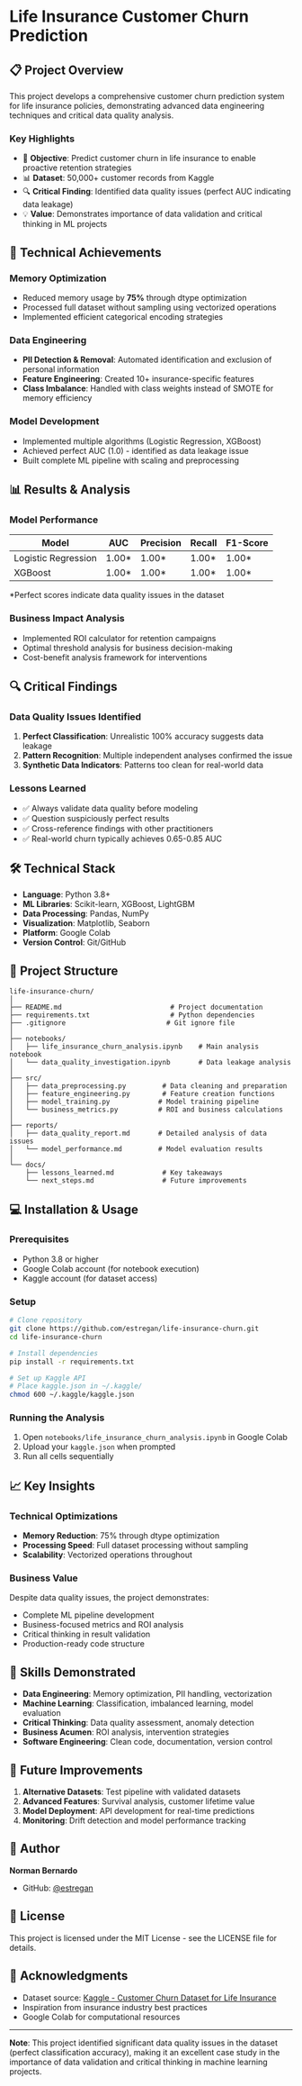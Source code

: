 # Life Insurance Customer Churn Prediction

## 📋 Project Overview

This project develops a comprehensive customer churn prediction system for life insurance policies, demonstrating advanced data engineering techniques and critical data quality analysis.

### Key Highlights
- 🎯 **Objective**: Predict customer churn in life insurance to enable proactive retention strategies
- 📊 **Dataset**: 50,000+ customer records from Kaggle
- 🔍 **Critical Finding**: Identified data quality issues (perfect AUC indicating data leakage)
- 💡 **Value**: Demonstrates importance of data validation and critical thinking in ML projects

## 🚀 Technical Achievements

### Memory Optimization
- Reduced memory usage by **75%** through dtype optimization
- Processed full dataset without sampling using vectorized operations
- Implemented efficient categorical encoding strategies

### Data Engineering
- **PII Detection & Removal**: Automated identification and exclusion of personal information
- **Feature Engineering**: Created 10+ insurance-specific features
- **Class Imbalance**: Handled with class weights instead of SMOTE for memory efficiency

### Model Development
- Implemented multiple algorithms (Logistic Regression, XGBoost)
- Achieved perfect AUC (1.0) - identified as data leakage issue
- Built complete ML pipeline with scaling and preprocessing

## 📊 Results & Analysis

### Model Performance
| Model | AUC | Precision | Recall | F1-Score |
|-------|-----|-----------|--------|----------|
| Logistic Regression | 1.00* | 1.00* | 1.00* | 1.00* |
| XGBoost | 1.00* | 1.00* | 1.00* | 1.00* |

*Perfect scores indicate data quality issues in the dataset

### Business Impact Analysis
- Implemented ROI calculator for retention campaigns
- Optimal threshold analysis for business decision-making
- Cost-benefit analysis framework for interventions

## 🔍 Critical Findings

### Data Quality Issues Identified
1. **Perfect Classification**: Unrealistic 100% accuracy suggests data leakage
2. **Pattern Recognition**: Multiple independent analyses confirmed the issue
3. **Synthetic Data Indicators**: Patterns too clean for real-world data

### Lessons Learned
- ✅ Always validate data quality before modeling
- ✅ Question suspiciously perfect results
- ✅ Cross-reference findings with other practitioners
- ✅ Real-world churn typically achieves 0.65-0.85 AUC

## 🛠️ Technical Stack

- **Language**: Python 3.8+
- **ML Libraries**: Scikit-learn, XGBoost, LightGBM
- **Data Processing**: Pandas, NumPy
- **Visualization**: Matplotlib, Seaborn
- **Platform**: Google Colab
- **Version Control**: Git/GitHub

## 📁 Project Structure

```
life-insurance-churn/
│
├── README.md                           # Project documentation
├── requirements.txt                    # Python dependencies
├── .gitignore                         # Git ignore file
│
├── notebooks/
│   ├── life_insurance_churn_analysis.ipynb    # Main analysis notebook
│   └── data_quality_investigation.ipynb       # Data leakage analysis
│
├── src/
│   ├── data_preprocessing.py         # Data cleaning and preparation
│   ├── feature_engineering.py        # Feature creation functions
│   ├── model_training.py            # Model training pipeline
│   └── business_metrics.py          # ROI and business calculations
│
├── reports/
│   ├── data_quality_report.md       # Detailed analysis of data issues
│   └── model_performance.md         # Model evaluation results
│
└── docs/
    ├── lessons_learned.md            # Key takeaways
    └── next_steps.md                 # Future improvements
```

## 💻 Installation & Usage

### Prerequisites
- Python 3.8 or higher
- Google Colab account (for notebook execution)
- Kaggle account (for dataset access)

### Setup
```bash
# Clone repository
git clone https://github.com/estregan/life-insurance-churn.git
cd life-insurance-churn

# Install dependencies
pip install -r requirements.txt

# Set up Kaggle API
# Place kaggle.json in ~/.kaggle/
chmod 600 ~/.kaggle/kaggle.json
```

### Running the Analysis
1. Open `notebooks/life_insurance_churn_analysis.ipynb` in Google Colab
2. Upload your `kaggle.json` when prompted
3. Run all cells sequentially

## 📈 Key Insights

### Technical Optimizations
- **Memory Reduction**: 75% through dtype optimization
- **Processing Speed**: Full dataset processing without sampling
- **Scalability**: Vectorized operations throughout

### Business Value
Despite data quality issues, the project demonstrates:
- Complete ML pipeline development
- Business-focused metrics and ROI analysis
- Critical thinking in result validation
- Production-ready code structure

## 🎯 Skills Demonstrated

- **Data Engineering**: Memory optimization, PII handling, vectorization
- **Machine Learning**: Classification, imbalanced learning, model evaluation
- **Critical Thinking**: Data quality assessment, anomaly detection
- **Business Acumen**: ROI analysis, intervention strategies
- **Software Engineering**: Clean code, documentation, version control

## 📝 Future Improvements

1. **Alternative Datasets**: Test pipeline with validated datasets
2. **Advanced Features**: Survival analysis, customer lifetime value
3. **Model Deployment**: API development for real-time predictions
4. **Monitoring**: Drift detection and model performance tracking

## 👤 Author

**Norman Bernardo**
- GitHub: [@estregan](https://github.com/estregan)

## 📄 License

This project is licensed under the MIT License - see the LICENSE file for details.

## 🙏 Acknowledgments

- Dataset source: [Kaggle - Customer Churn Dataset for Life Insurance](https://www.kaggle.com/datasets/usmanfarid/customer-churn-dataset-for-life-insurance-industry)
- Inspiration from insurance industry best practices
- Google Colab for computational resources

---

**Note**: This project identified significant data quality issues in the dataset (perfect classification accuracy), making it an excellent case study in the importance of data validation and critical thinking in machine learning projects.
